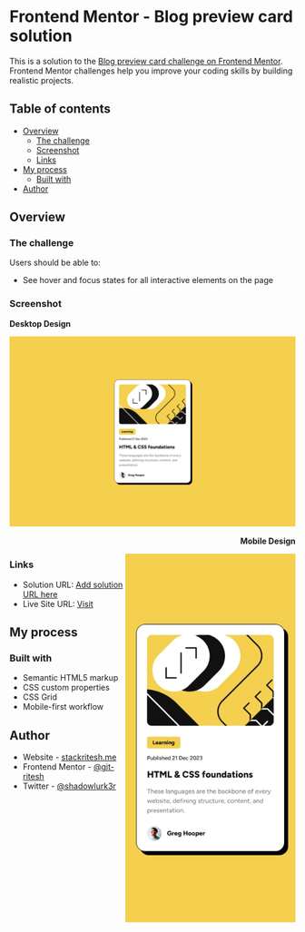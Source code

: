 # Frontend Mentor - Blog preview card solution

This is a solution to the [Blog preview card challenge on Frontend Mentor](https://www.frontendmentor.io/challenges/blog-preview-card-ckPaj01IcS). Frontend Mentor challenges help you improve your coding skills by building realistic projects. 

## Table of contents

- [Overview](#overview)
  - [The challenge](#the-challenge)
  - [Screenshot](#screenshot)
  - [Links](#links)
- [My process](#my-process)
  - [Built with](#built-with)
- [Author](#author)


## Overview

### The challenge

Users should be able to:

- See hover and focus states for all interactive elements on the page

### Screenshot
**Desktop Design**

![Desktop Design](design/desktop-design.jpg)

<p align="right"><b>Mobile Design</b></p>
<img align="right" width="300px" src="design/mobile-design.jpg" alt="Mobile Design">

### Links

- Solution URL: [Add solution URL here](https://your-solution-url.com)
- Live Site URL: [Visit](https://git-ritesh.github.io/frontendmentor-challenges/blog-preview-card-main/index.html)

## My process

### Built with

- Semantic HTML5 markup
- CSS custom properties
- CSS Grid
- Mobile-first workflow

## Author

- Website - [stackritesh.me](https://www.stackritesh.me/)
- Frontend Mentor - [@git-ritesh](https://www.frontendmentor.io/profile/git-ritesh)
- Twitter - [@shadowlurk3r](https://www.twitter.com/shadowlurk3r)